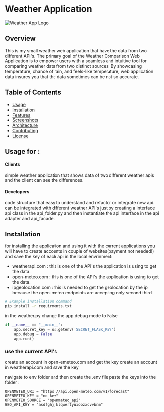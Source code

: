 # Weather Application

![Weather App Logo](path/to/your/logo.png)

## Overview
This is my small weather web application that have the data from two different API's.
The primary goal of the Weather Comparison Web Application is to empower users with a seamless and intuitive tool for comparing weather data from two distinct sources. By showcasing temperature, chance of rain, and feels-like temperature, web application data insures you that the data sometimes can be not so accurate.

## Table of Contents

- [Usage](#usage)
- [Installation](#installation)
- [Features](#features)
- [Screenshots](#screenshots)
- [Architecture](#architecture)
- [Contributing](#contributing)
- [License](#license)

## Usage for :
#### Clients
simple weather application that shows data of two different weather apis and the client can see the differences.

#### Developers
code structure that easy to understand and refactor or integrate new api.
can be integrated with different weather API's just by creating a interface api class in the api_folder.py and then instantiate the api interface in the api adapter and api_facade.

## Installation

for installing the application and using it with the current applications you will have to create accounts in couple of websites(payment not needed!) and save the key of each api in 
the local envrinment:<br>
- weatherapi.com : this is one of the API's the application is using to get the data.
- open-meteo.com : this is one of the API's the application is using to get the data.
- ipgeolocation.com : this is needed to get the geolocation by the ip because the open-meteo endpoints are accepting only 
  second 
  third

```bash
# Example installation command
pip install -r requirments.txt
```
in the weather.py change the app.debug mode to False
```python
if __name__ == "__main__":
    app.secret_key = os.getenv('SECRET_FLASK_KEY')
    app.debug = False
    app.run()
```

### use the current API's
create an account in open-emeteo.com and get the key
create an account in weatherapi.com and save the key

navigate to env folder and then create the .env file
paste the keys into the folder :
```.env
OPENMETEO_URI = "https://api.open-meteo.com/v1/forecast"
OPENMETEO_KEY = "no key"
OPENMETEO_SOURCE = "openmateo_api"
GEO_API_KEY = "asdfghjjklqwertyuioozxcvvbnm"


```


